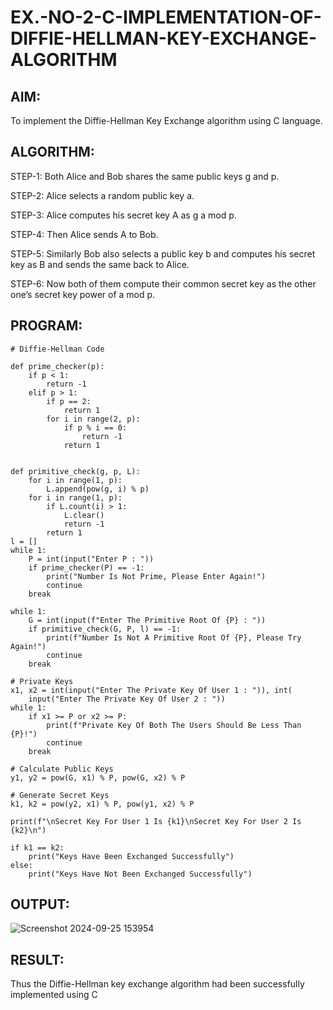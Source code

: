 # EX.-NO-2-C-IMPLEMENTATION-OF-DIFFIE-HELLMAN-KEY-EXCHANGE-ALGORITHM

## AIM:
To implement the Diffie-Hellman Key Exchange algorithm using C language.

## ALGORITHM:
  
  STEP-1: Both Alice and Bob shares the same public keys g and p.
  
  STEP-2: Alice selects a random public key a.
  
  STEP-3: Alice computes his secret key A as g a mod p.
  
  STEP-4: Then Alice sends A to Bob.
  
  STEP-5: Similarly Bob also selects a public key b and computes his secret key as B and sends the same back to Alice.
  
  STEP-6: Now both of them compute their common secret key as the other one’s secret key power of a mod p.
  
## PROGRAM:
```
# Diffie-Hellman Code

def prime_checker(p):
	if p < 1:
		return -1
	elif p > 1:
		if p == 2:
			return 1
		for i in range(2, p):
			if p % i == 0:
				return -1
			return 1


def primitive_check(g, p, L):
	for i in range(1, p):
		L.append(pow(g, i) % p)
	for i in range(1, p):
		if L.count(i) > 1:
			L.clear()
			return -1
		return 1
l = []
while 1:
	P = int(input("Enter P : "))
	if prime_checker(P) == -1:
		print("Number Is Not Prime, Please Enter Again!")
		continue
	break

while 1:
	G = int(input(f"Enter The Primitive Root Of {P} : "))
	if primitive_check(G, P, l) == -1:
		print(f"Number Is Not A Primitive Root Of {P}, Please Try Again!")
		continue
	break

# Private Keys
x1, x2 = int(input("Enter The Private Key Of User 1 : ")), int(
	input("Enter The Private Key Of User 2 : "))
while 1:
	if x1 >= P or x2 >= P:
		print(f"Private Key Of Both The Users Should Be Less Than {P}!")
		continue
	break

# Calculate Public Keys
y1, y2 = pow(G, x1) % P, pow(G, x2) % P

# Generate Secret Keys
k1, k2 = pow(y2, x1) % P, pow(y1, x2) % P

print(f"\nSecret Key For User 1 Is {k1}\nSecret Key For User 2 Is {k2}\n")

if k1 == k2:
	print("Keys Have Been Exchanged Successfully")
else:
	print("Keys Have Not Been Exchanged Successfully")
```

## OUTPUT:
![Screenshot 2024-09-25 153954](https://github.com/user-attachments/assets/c4f5bb8e-0562-4acc-9b58-e89d8dc91fbc)


## RESULT:
  Thus the Diffie-Hellman key exchange algorithm had been successfully implemented using C
